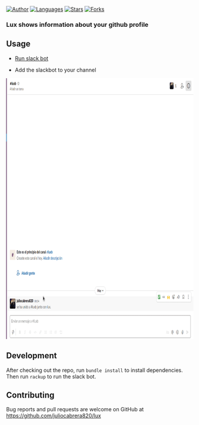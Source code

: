 [![Author](https://img.shields.io/badge/author-juliocabrera820-3D3D4D?color=233D3D4&style=flat)](https://github.com/juliocabrera820)
[![Languages](https://img.shields.io/github/languages/count/juliocabrera820/lux?color=%233D3D4&style=flat)](#)
[![Stars](https://img.shields.io/github/stars/juliocabrera820/lux?color=233D3D4&style=flat)](https://github.com/juliocabrera820/lux/stargazers)
[![Forks](https://img.shields.io/github/forks/juliocabrera820/lux?color=233D3D4&style=flat)](https://github.com/juliocabrera820/lux/network/members)

### Lux shows information about your github profile

## Usage

- [Run slack bot](#development) 
* Add the slackbot to your channel

<p align="left"> 
  <img src=".github/docs/images/luxbot.gif" width="900" height="700"/>
</p>

## Development

After checking out the repo, run `bundle install` to install dependencies. Then run `rackup` to run the slack bot.

## Contributing

Bug reports and pull requests are welcome on GitHub at https://github.com/juliocabrera820/lux
